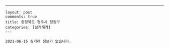 ---
    layout: post
    comments: true
    title: 충청북도 청주시 청원구
    categories: [실거래가]
    ---

    2021-06-15 실거래 정보가 없습니다.

    